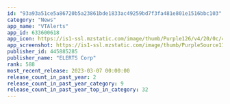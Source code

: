 ```yaml
---
id: "93a93a51ce5a86720b5a23861bde1833ac49259bd7f3fa481e801e1516bbc103"
category: "News"
app_name: "VTAlerts"
app_id: 633600618
app_icon: https://is1-ssl.mzstatic.com/image/thumb/Purple126/v4/20/0c/45/200c4591-d0d5-eb93-0e39-f6e46cdd7b01/AppIcon-1x_U007emarketing-1-85-220.png/1024x1024bb.png
app_screenshot: https://is1-ssl.mzstatic.com/image/thumb/PurpleSource116/v4/2c/25/bc/2c25bce1-26c6-799b-7974-4f051e2cfa60/ecbce471-a884-4e0c-8e09-49ef9056683e_Simulator_Screen_Shot_-_iPhone_13_Pro_Max_-_2023-02-22_at_13.30.19.png/1284x2778bb.png
publisher_id: 445885285
publisher_name: "ELERTS Corp"
rank: 588
most_recent_release: 2023-03-07 00:00:00
release_count_in_past_year: 2
release_count_in_past_year_category: 9
release_count_in_past_year_top_in_category: 32
---
```

